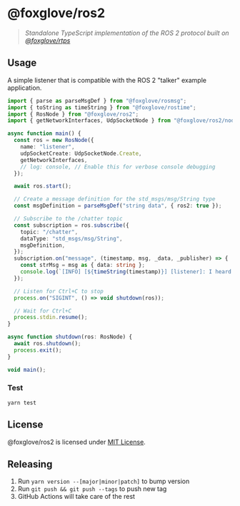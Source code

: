 # @foxglove/ros2

> _Standalone TypeScript implementation of the ROS 2 protocol built on [@foxglove/rtps](https://github.com/foxglove/rtps)_

## Usage

A simple listener that is compatible with the ROS 2 "talker" example application.

```Typescript
import { parse as parseMsgDef } from "@foxglove/rosmsg";
import { toString as timeString } from "@foxglove/rostime";
import { RosNode } from "@foxglove/ros2";
import { getNetworkInterfaces, UdpSocketNode } from "@foxglove/ros2/nodejs";

async function main() {
  const ros = new RosNode({
    name: "listener",
    udpSocketCreate: UdpSocketNode.Create,
    getNetworkInterfaces,
    // log: console, // Enable this for verbose console debugging
  });

  await ros.start();

  // Create a message definition for the std_msgs/msg/String type
  const msgDefinition = parseMsgDef("string data", { ros2: true });

  // Subscribe to the /chatter topic
  const subscription = ros.subscribe({
    topic: "/chatter",
    dataType: "std_msgs/msg/String",
    msgDefinition,
  });
  subscription.on("message", (timestamp, msg, _data, _publisher) => {
    const strMsg = msg as { data: string };
    console.log(`[INFO] [${timeString(timestamp)}] [listener]: I heard: [${strMsg.data}]`);
  });

  // Listen for Ctrl+C to stop
  process.on("SIGINT", () => void shutdown(ros));

  // Wait for Ctrl+C
  process.stdin.resume();
}

async function shutdown(ros: RosNode) {
  await ros.shutdown();
  process.exit();
}

void main();
```

### Test

`yarn test`

## License

@foxglove/ros2 is licensed under [MIT License](https://opensource.org/licenses/MIT).

## Releasing

1. Run `yarn version --[major|minor|patch]` to bump version
2. Run `git push && git push --tags` to push new tag
3. GitHub Actions will take care of the rest
